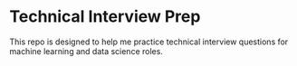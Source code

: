 # Technical Interview Prep

This repo is designed to help me practice technical interview questions for machine learning and data science roles.
